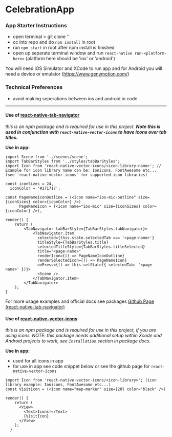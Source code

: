 # CelebrationApp

### App Starter Instructions
- open terminal > git clone '<repo-ssh-link>'
- cc into repo and do `npm install` in root
- run `npm start` in root after npm install is finished
- open up separate terminal window and run `react-native run-<platform-here>` (platform here should be 'ios' or 'android')

You will need iOS Simulator and XCode to run app and for Android you will need a device or emulator (https://www.genymotion.com/)

### Technical Preferences
- avoid making seperations between ios and android in code

---

#### Use of <a href="https://github.com/exponentjs/react-native-tab-navigator">react-native-tab-navigator</a>
*this is an npm package and is required for use in this project. <b>Note this is used in conjunction with `react-native-vector-icons` to have icons over tab titles.</b>*

**Use in app:**
```
import Scene from '../scenes/scene';
import TabBarStyles from '../styles/tabBarStyles';
import Icon from 'react-native-vector-icons/<icon-library-name>'; // Example for icon library name can be: Ionicons, FontAwesome etc... (see `react-native-vector-icons` for supported icon libraries)

const iconSizes = 24,
  iconColor = '#171717';

const PageNameIconOutline = (<Icon name="ios-mic-outline" size={iconSizes} color={iconColor} />)
      PageNameIcon = (<Icon name="ios-mic" size={iconSizes} color={iconColor} />),

render() {
    return (
        <TabNavigator tabBarStyle={TabBarStyles.tabNavigator}>
            <TabNavigator.Item
              selected={this.state.selectedTab === '<page-name>'}
              titleStyle={TabBarStyles.title}
              selectedTitleStyle={TabBarStyles.titleSelected}
              title="<page-name>"
              renderIcon={() => PageNameIconOutline}
              renderSelectedIcon={() => PageNameIcon}
              onPress={() => this.setState({ selectedTab: '<page-name>' })}>
              <Scene />
            </TabNavigator.Item>
        </TabNavigator>
    );
}
```

For more usage examples and official docs see packages <a href="https://github.com/exponentjs/react-native-tab-navigator">Github Page (react-native-tab-navigator)</a>


#### Use of <a href="https://github.com/oblador/react-native-vector-icons">react-native-vector-icons</a>
*this is an npm package and is required for use in this project, if you are using icons. NOTE: this package needs additional setup within Xcode and Android projects to work, see `Installation` section in package docs.*

**Use in app:**
- used for all icons in app
- for use in app see code snippet below or see the github page for `react-native-vector-icons`

```
import Icon from 'react-native-vector-icons/<icon-library>'; (icon library example: Ionicons, FontAwesome etc...)
const VisitIcon = (<Icon name="map-marker" size={20} color="black" />)

render() {
    return (
      <View>
        <Text>Icons!</Text>
        {VisitIcon}
      </View>  
    );
  }
```
